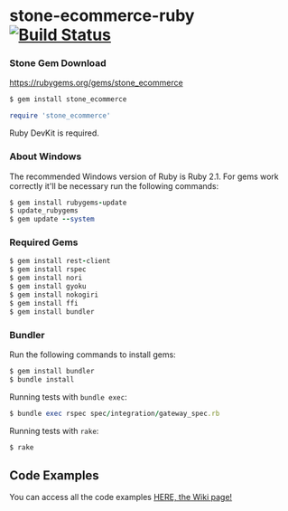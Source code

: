 # stone-ecommerce-ruby [![Build Status](https://travis-ci.org/stone-payments/stone-ecommerce-ruby.svg?branch=master)](https://travis-ci.org/stone-payments/stone-ecommerce-ruby)

### Stone Gem Download

https://rubygems.org/gems/stone_ecommerce

```ruby
$ gem install stone_ecommerce
```

```ruby
require 'stone_ecommerce'
```

Ruby DevKit is required.

### About Windows
The recommended Windows version of Ruby is Ruby 2.1.
For gems work correctly it'll be necessary run the following commands:

```ruby
$ gem install rubygems-update
$ update_rubygems
$ gem update --system
```
### Required Gems
```ruby
$ gem install rest-client
$ gem install rspec
$ gem install nori
$ gem install gyoku
$ gem install nokogiri
$ gem install ffi
$ gem install bundler
```
### Bundler
Run the following commands to install gems:

```ruby
$ gem install bundler
$ bundle install
```

Running tests with `bundle exec`:

```ruby
$ bundle exec rspec spec/integration/gateway_spec.rb
```

Running tests with `rake`:

```ruby
$ rake
```

## Code Examples

You can access all the code examples [HERE, the Wiki page!](https://github.com/stone-pagamentos/stone-ecommerce-ruby/wiki)
